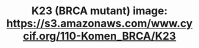 ---
title: "K23 (BRCA mutant)
image: https://s3.amazonaws.com/www.cycif.org/110-Komen_BRCA/K23"
layout: minerva-1-5 
exhibit: config-110-Komen_BRCA/K23
---